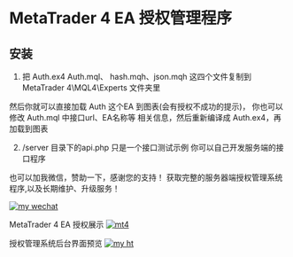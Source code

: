 MetaTrader 4 EA 授权管理程序
===============

## 安装

1. 把 Auth.ex4 Auth.mql、 hash.mqh、json.mqh 这四个文件复制到 MetaTrader 4\MQL4\Experts 文件夹里

然后你就可以直接加载 Auth 这个EA 到图表(会有授权不成功的提示)，
你也可以 修改 Auth.mql 中接口url、EA名称等 相关信息，然后重新编译成 Auth.ex4，再加载到图表

2. /server 目录下的api.php 只是一个接口测试示例
你可以自己开发服务端的接口程序

也可以加我微信，赞助一下，感谢您的支持！
获取完整的服务器端授权管理系统程序,以及长期维护、升级服务！

[![my wechat](https://wximg-10001398.file.myqcloud.com/cofan/tan-zhen-xing.jpg)](http://auth.weilian.org.cn/)

MetaTrader 4 EA 授权展示
[![mt4](http://wximg-10001398.file.myqcloud.com/cofan/mt4.png)](http://auth.weilian.org.cn/)

授权管理系统后台界面预览
[![my ht](https://wximg-10001398.file.myqcloud.com/cofan/ht.png)](http://auth.weilian.org.cn/)
